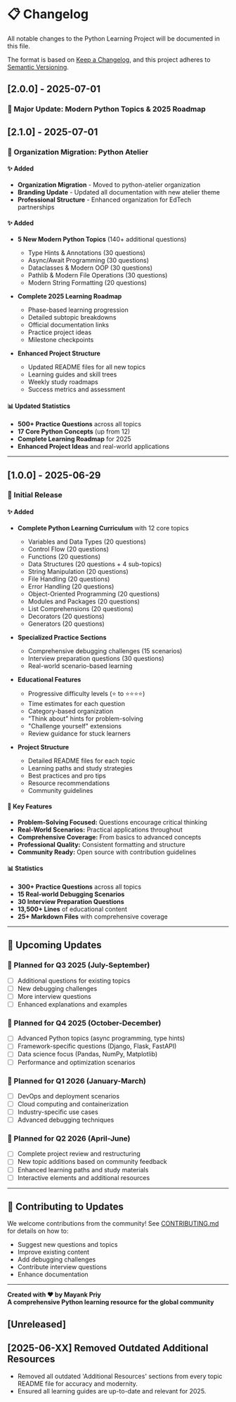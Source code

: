 # 📋 Changelog

All notable changes to the Python Learning Project will be documented in this file.

The format is based on [Keep a Changelog](https://keepachangelog.com/en/1.0.0/),
and this project adheres to [Semantic Versioning](https://semver.org/spec/v2.0.0.html).

## [2.0.0] - 2025-07-01

### 🎉 Major Update: Modern Python Topics & 2025 Roadmap

## [2.1.0] - 2025-07-01

### 🎨 Organization Migration: Python Atelier

#### ✨ Added

- **Organization Migration** - Moved to python-atelier organization
- **Branding Update** - Updated all documentation with new atelier theme
- **Professional Structure** - Enhanced organization for EdTech partnerships

#### ✨ Added

- **5 New Modern Python Topics** (140+ additional questions)

  - Type Hints & Annotations (30 questions)
  - Async/Await Programming (30 questions)
  - Dataclasses & Modern OOP (30 questions)
  - Pathlib & Modern File Operations (30 questions)
  - Modern String Formatting (20 questions)

- **Complete 2025 Learning Roadmap**

  - Phase-based learning progression
  - Detailed subtopic breakdowns
  - Official documentation links
  - Practice project ideas
  - Milestone checkpoints

- **Enhanced Project Structure**
  - Updated README files for all new topics
  - Learning guides and skill trees
  - Weekly study roadmaps
  - Success metrics and assessment

#### 📊 Updated Statistics

- **500+ Practice Questions** across all topics
- **17 Core Python Concepts** (up from 12)
- **Complete Learning Roadmap** for 2025
- **Enhanced Project Ideas** and real-world applications

---

## [1.0.0] - 2025-06-29

### 🎉 Initial Release

#### ✨ Added

- **Complete Python Learning Curriculum** with 12 core topics

  - Variables and Data Types (20 questions)
  - Control Flow (20 questions)
  - Functions (20 questions)
  - Data Structures (20 questions + 4 sub-topics)
  - String Manipulation (20 questions)
  - File Handling (20 questions)
  - Error Handling (20 questions)
  - Object-Oriented Programming (20 questions)
  - Modules and Packages (20 questions)
  - List Comprehensions (20 questions)
  - Decorators (20 questions)
  - Generators (20 questions)

- **Specialized Practice Sections**

  - Comprehensive debugging challenges (15 scenarios)
  - Interview preparation questions (30 questions)
  - Real-world scenario-based learning

- **Educational Features**

  - Progressive difficulty levels (⭐ to ⭐⭐⭐⭐)
  - Time estimates for each question
  - Category-based organization
  - "Think about" hints for problem-solving
  - "Challenge yourself" extensions
  - Review guidance for stuck learners

- **Project Structure**
  - Detailed README files for each topic
  - Learning paths and study strategies
  - Best practices and pro tips
  - Resource recommendations
  - Community guidelines

#### 🎯 Key Features

- **Problem-Solving Focused:** Questions encourage critical thinking
- **Real-World Scenarios:** Practical applications throughout
- **Comprehensive Coverage:** From basics to advanced concepts
- **Professional Quality:** Consistent formatting and structure
- **Community Ready:** Open source with contribution guidelines

#### 📊 Statistics

- **300+ Practice Questions** across all topics
- **15 Real-world Debugging Scenarios**
- **30 Interview Preparation Questions**
- **13,500+ Lines** of educational content
- **25+ Markdown Files** with comprehensive coverage

---

## 🚀 Upcoming Updates

### 📅 Planned for Q3 2025 (July-September)

- [ ] Additional questions for existing topics
- [ ] New debugging challenges
- [ ] More interview questions
- [ ] Enhanced explanations and examples

### 📅 Planned for Q4 2025 (October-December)

- [ ] Advanced Python topics (async programming, type hints)
- [ ] Framework-specific questions (Django, Flask, FastAPI)
- [ ] Data science focus (Pandas, NumPy, Matplotlib)
- [ ] Performance and optimization scenarios

### 📅 Planned for Q1 2026 (January-March)

- [ ] DevOps and deployment scenarios
- [ ] Cloud computing and containerization
- [ ] Industry-specific use cases
- [ ] Advanced debugging techniques

### 📅 Planned for Q2 2026 (April-June)

- [ ] Complete project review and restructuring
- [ ] New topic additions based on community feedback
- [ ] Enhanced learning paths and study materials
- [ ] Interactive elements and additional resources

---

## 🤝 Contributing to Updates

We welcome contributions from the community! See [CONTRIBUTING.md](CONTRIBUTING.md) for details on how to:

- Suggest new questions and topics
- Improve existing content
- Add debugging challenges
- Contribute interview questions
- Enhance documentation

---

**Created with ❤️ by Mayank Priy**  
**A comprehensive Python learning resource for the global community**

## [Unreleased]

## [2025-06-XX] Removed Outdated Additional Resources

- Removed all outdated 'Additional Resources' sections from every topic README file for accuracy and modernity.
- Ensured all learning guides are up-to-date and relevant for 2025.
